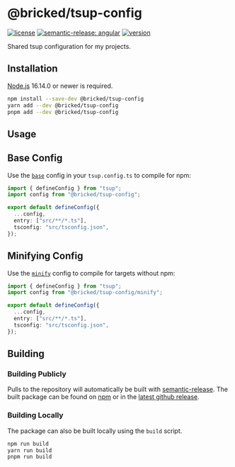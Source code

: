 # @bricked/tsup-config

[![license](https://custom-icon-badges.demolab.com/github/license/brycked/tsup-config?logo=law)](LICENSE.md)
[![semantic-release: angular](https://img.shields.io/badge/semantic--release-angular-e10079?logo=semantic-release)](https://github.com/semantic-release/semantic-release)
[![version](https://img.shields.io/npm/v/@bricked/tsup-config?color=crimson&logo=npm)](https://www.npmjs.com/package/@bricked/tsup-config)

Shared tsup configuration for my projects.

## Installation

[Node.js](https://nodejs.org/) 16.14.0 or newer is required.

```sh
npm install --save-dev @bricked/tsup-config
yarn add --dev @bricked/tsup-config
pnpm add --dev @bricked/tsup-config
```

## Usage

## Base Config

Use the [`base`](./src/index.ts) config in your `tsup.config.ts` to compile for npm:

```ts
import { defineConfig } from "tsup";
import config from "@bricked/tsup-config";

export default defineConfig({
  ...config,
  entry: ["src/**/*.ts"],
  tsconfig: "src/tsconfig.json",
});
```

## Minifying Config

Use the [`minify`](./src/minify.ts) config to compile for targets without npm:

```ts
import { defineConfig } from "tsup";
import config from "@bricked/tsup-config/minify";

export default defineConfig({
  ...config,
  entry: ["src/**/*.ts"],
  tsconfig: "src/tsconfig.json",
});
```

## Building

### Building Publicly

Pulls to the repository will automatically be built with [semantic-release](https://github.com/semantic-release/npm).
The built package can be found on [npm](https://www.npmjs.com/package/@bricked/tsup-config?activeTab=code) or in the
[latest github release](https://github.com/brycked/tsup-config/releases/latest).

### Building Locally

The package can also be built locally using the `build` script.

```sh
npm run build
yarn run build
pnpm run build
```
